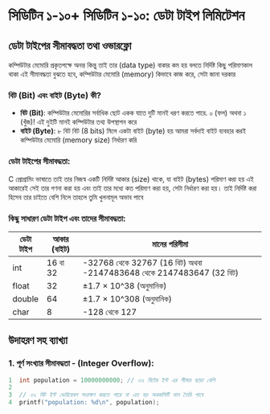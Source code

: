 # সিডিটিন ১-১০+ সিডিটিন ১-১০: ডেটা টাইপ লিমিটেশন
## ডেটা টাইপের সীমাবদ্ধতা তথা ওভারফ্লো

কম্পিউটার মেমোরি প্রকৃতপক্ষে অনন্ত কিন্তু তাই তার (data type) বাকার কম হয় বলতে নির্দিষ্ট কিছু পরিমাণকাল থাকা এই সীমাবদ্ধতা বুঝতে হবে, কম্পিউটার মেমোরি (memory) কিভাবে কাজ করে, সেটা জানা দরকার

### বিট (Bit) এবং বাইট (Byte) কী?

- **বিট (Bit)**: কম্পিউটার মেমোরির সর্বাধিক ছোট একক যাতে দুটি মানই ধরণ করতে পারে. ০ (ফল) অথবা ১ (খুঁজ)! এই দুইটি মানই কম্পিউটার তথ্য উপস্থাপন করে
- **বাইট (Byte)**: ৮ বিট বিট (8 bits) মিলে একটা বাইট (byte) হয় আমরা সর্বদাই বাইট ব্যবহার করই কম্পিউটার মেমোরি (memory size) নির্ধারণ করি

### ডেটা টাইপের সীমাবদ্ধতা:

C প্রোগ্রামিং ভাষাতে তাই তার নিজস্ব একটি নির্দিষ্ট আকার (size) থাকে, যা বাইট (bytes) পরিমাণ করা হয় এই আকারেই সেই তার গণনা করা হয় এবং তাই তার মধ্যে কত পরিমাণ করা হয়, সেটা নির্ধারণ করা হয়। তাই নির্দিষ্ট করা হিসেব তার চাইতে বেশি নিলে তাহলে তুমি খুলনামূল অভাব পাবে

### কিছু সাধারণ ডেটা টাইপ এবং তাদের সীমাবদ্ধতা:

| ডেটা টাইপ | আকার (বাইট) | মানের পরিসীমা |
|-------------|----------------|--------------------|
| int         | 16 বা 32       | -32768 থেকে 32767 (16 বিট) অথবা -2147483648 থেকে 2147483647 (32 বিট) |
| float       | 32             | ±1.7 × 10^38 (অনুমানিক) |
| double      | 64             | ±1.7 × 10^308 (অনুমানিক) |
| char        | 8              | -128 থেকে 127 |

## উদাহরণ সহ ব্যাখ্যা

### 1. পূর্ণ সংখ্যার সীমাবদ্ধতা - (Integer Overflow):

```c
1  int population = 10000000000; // ৩২ বিটের ইন্ট এর সীমার ছাড়া বেশি
2
3  // ৩২ বিট ইন্ট ভেরিয়েবল সংরক্ষণ করতে পারে না এত বড় অথবালিটি মান তৈরি পাবে
4  printf("population: %d\n", population);
